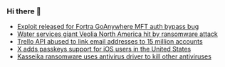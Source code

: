### Hi there 👋

<!--START_SECTION:feed-->
* [Exploit released for Fortra GoAnywhere MFT auth bypass bug](https://www.bleepingcomputer.com/news/security/exploit-released-for-fortra-goanywhere-mft-auth-bypass-bug/)
* [Water services giant Veolia North America hit by ransomware attack](https://www.bleepingcomputer.com/news/security/water-services-giant-veolia-north-america-hit-by-ransomware-attack/)
* [Trello API abused to link email addresses to 15 million accounts](https://www.bleepingcomputer.com/news/security/trello-api-abused-to-link-email-addresses-to-15-million-accounts/)
* [X adds passkeys support for iOS users in the United States](https://www.bleepingcomputer.com/news/security/x-adds-passkeys-support-for-ios-users-in-the-united-states/)
* [Kasseika ransomware uses antivirus driver to kill other antiviruses](https://www.bleepingcomputer.com/news/security/kasseika-ransomware-uses-antivirus-driver-to-kill-other-antiviruses/)
<!--END_SECTION:feed-->

<!--
**frankenk/frankenk** is a ✨ _special_ ✨ repository because its `README.md` (this file) appears on your GitHub profile.

Here are some ideas to get you started:

- 🔭 I’m currently working on ...
- 🌱 I’m currently learning ...
- 👯 I’m looking to collaborate on ...
- 🤔 I’m looking for help with ...
- 💬 Ask me about ...
- 📫 How to reach me: ...
- 😄 Pronouns: ...
- ⚡ Fun fact: ...
-->




